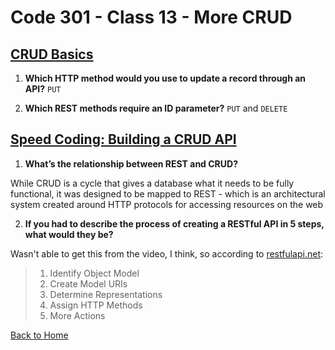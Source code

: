 # Code 301 - Class 13 - More CRUD

## [CRUD Basics](https://medium.com/geekculture/crud-operations-explained-2a44096e9c88)

1. **Which HTTP method would you use to update a record through an API?** `PUT`

2. **Which REST methods require an ID parameter?** `PUT` and `DELETE`

## [Speed Coding: Building a CRUD API](https://www.youtube.com/watch?v=EzNcBhSv1Wo)

1. **What’s the relationship between REST and CRUD?**

While CRUD is a cycle that gives a database what it needs to be fully functional, it was designed to be mapped to REST - which is an architectural system created around HTTP protocols for accessing resources on the web

2. **If you had to describe the process of creating a RESTful API in 5 steps, what would they be?**

Wasn't able to get this from the video, I think, so according to [restfulapi.net](https://restfulapi.net/rest-api-design-tutorial-with-example/#more-actions):

> 1. Identify Object Model
> 2. Create Model URIs
> 3. Determine Representations
> 4. Assign HTTP Methods
> 5. More Actions

[Back to Home](../README.md)
